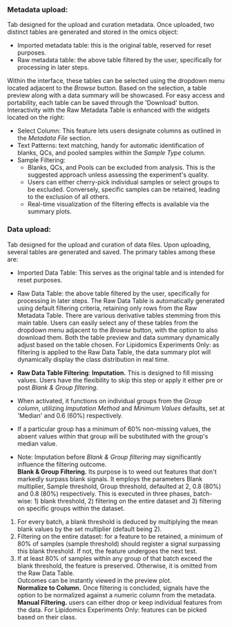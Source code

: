 ### Metadata upload:  
Tab designed for the upload and curation metadata. Once uploaded, two distinct tables are generated and stored in the omics object:
- Imported metadata table: this is the original table, reserved for reset purposes.
- Raw metadata table: the above table filtered by the user, specifically for processing in later steps.

Within the interface, these tables can be selected using the dropdown menu located adjacent to the *Browse* button. Based on the selection, a table preview along with a data summary will be showcased. For easy access and portability, each table can be saved through the 'Download' button. Interactivity with the Raw Metadata Table is enhanced with the widgets located on the right:
- Select Column: This feature lets users designate columns as outlined in the *Metadata File* section.
- Text Patterns: text matching, handy for automatic identification of blanks, QCs, and pooled samples within the *Sample Type* column.
- Sample Filtering:
	- Blanks, QCs, and Pools can be excluded from analysis. This is the suggested approach unless assessing the experiment's quality.
	- Users can either cherry-pick individual samples or select groups to be excluded. Conversely, specific samples can be retained, leading to the exclusion of all others.
	- Real-time visualization of the filtering effects is available via the summary plots.

### Data upload:  
Tab designed for the upload and curation of data files. Upon uploading, several tables are generated and saved. The primary tables among these are:
- Imported Data Table: This serves as the original table and is intended for reset purposes.
- Raw Data Table: the above table filtered by the user, specifically for processing in later steps.
The Raw Data Table is automatically generated using default filtering criteria, retaining only rows from the Raw Metadata Table. There are various derivative tables stemming from this main table. Users can easily select any of these tables from the dropdown menu adjacent to the *Browse* button, with the option to also download them. Both the table preview and data summary dynamically adjust based on the table chosen. For Lipidomics Experiments Only: as filtering is applied to the Raw Data Table, the data summary plot will dynamically display the class distribution in real time.

- **Raw Data Table Filtering**:
**Imputation.** This is designed to fill missing values. Users have the flexibility to skip this step or apply it either pre or post *Blank & Group filtering*.  
- When activated, it functions on individual groups from the *Group column*, utilizing *Imputation Method* and *Minimum Values* defaults, set at 'Median' and 0.6 (60%) respectively.
- If a particular group has a minimum of 60% non-missing values, the absent values within that group will be substituted with the group's median value.
- Note: Imputation before *Blank & Group filtering* may significantly influence the filtering outcome.  
**Blank & Group Filtering.** Its purpose is to weed out features that don't markedly surpass blank signals. It employs the parameters Blank multiplier, Sample threshold, Group threshold, defaulted at 2, 0.8 (80%) and 0.8 (80%) respectively. This is executed in three phases, batch-wise: 1) blank threshold, 2) filtering on the entire dataset and 3) filtering on specific groups within the dataset. 
1. For every batch, a blank threshold is deduced by multiplying the mean blank values by the set multiplier (default being 2). 
2. Filtering on the entire dataset: for a feature to be retained, a minimum of 80% of samples (sample threshold) should register a signal surpassing this blank threshold. If not, the feature undergoes the next test. 
3. If at least 80% of samples within any group of that batch exceed the blank threshold, the feature is preserved. Otherwise, it is omitted from the Raw Data Table.  
Outcomes can be instantly viewed in the preview plot.  
**Normalize to Column.** Once filtering is concluded, signals have the option to be normalized against a numeric column from the metadata.  
**Manual Filtering.** users can either drop or keep individual features from the data. For Lipidomics Experiments Only: features can be picked based on their class.
